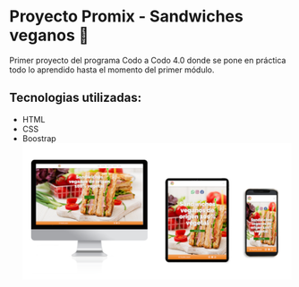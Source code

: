 #  Proyecto Promix - Sandwiches veganos 🥪
Primer proyecto del programa Codo a Codo 4.0 donde se pone en práctica todo lo aprendido hasta el momento del primer módulo.

## Tecnologias utilizadas:
* HTML
* CSS
* Boostrap
![Imagen de vista en 3 dispositivos](https://github.com/mabhyHs/TP1-CodoaCodo/blob/main/asset/imagenGithub.png)
